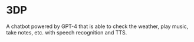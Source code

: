 # 3DP
A chatbot powered by GPT-4 that is able to check the weather, play music, take notes, etc. with speech recognition and TTS.

